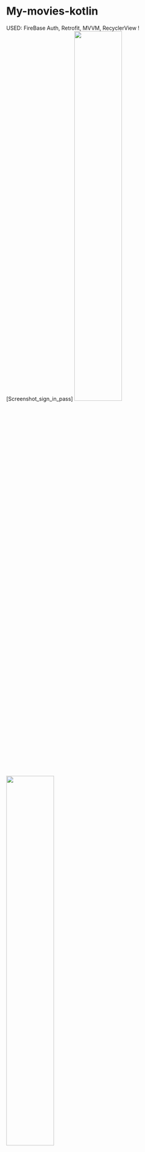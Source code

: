 # My-movies-kotlin
USED: FireBase Auth, Retrofit, MVVM, RecyclerView
![Screenshot_sign_in_pass]
<img src="https://user-images.githubusercontent.com/111049118/193454358-6913df93-e0f7-4392-94bd-c346639b03ed.png" width=50% height=50%>

<img src="https://user-images.githubusercontent.com/111049118/193454370-ab3ddfb6-1bee-4c68-bac7-96a7ddca8c78.png" width=50% height=50%>

<img src="https://user-images.githubusercontent.com/111049118/193454376-fa2e047f-f4cc-48f6-82ed-280ff063a1ed.png" width=50% height=50%>
![Screenshot_detail]
<img src="https://user-images.githubusercontent.com/111049118/193454379-34ec619a-ed12-4ac4-a2a6-baec7df96204.png" width=50% height=50%>


